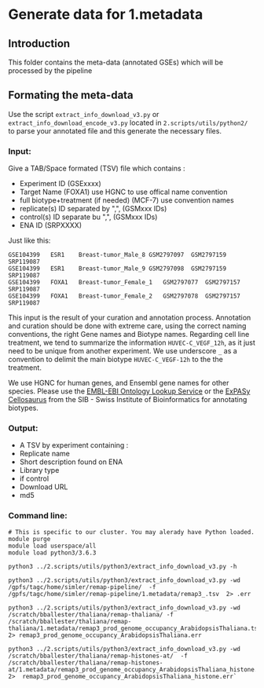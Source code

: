 # Generate data for 1.metadata

## Introduction
This folder contains the meta-data (annotated GSEs) which will be processed by the pipeline

## Formating the meta-data
Use the script `extract_info_download_v3.py` or `extract_info_download_encode_v3.py` located in `2.scripts/utils/python2/` to parse your annotated file and this generate the necessary files.

### Input:  
Give a TAB/Space formated (TSV) file which contains : 
- Experiment ID (GSExxxx)
- Target Name (FOXA1) use HGNC to use offical name convention
- full biotype+treatment (if needed) (MCF-7) use convention names
- replicate(s) ID separated by ",",  (GSMxxx IDs) 
- control(s) ID separate bu ",",   (GSMxxx IDs) 
- ENA ID (SRPXXXX) 

Just like this:

```
GSE104399	ESR1	Breast-tumor_Male_8	GSM2797097	GSM2797159	SRP119087
GSE104399	ESR1	Breast-tumor_Male_9	GSM2797098	GSM2797159	SRP119087
GSE104399	FOXA1	Breast-tumor_Female_1	GSM2797077	GSM2797157	SRP119087
GSE104399	FOXA1	Breast-tumor_Female_2	GSM2797078	GSM2797157	SRP119087
```

This input is the result of your curation and annotation process. 
Annotation and curation should be done with extreme care, using the correct naming conventions, the right Gene names and Biotype names. Regarding cell line treatment, we tend to summarize the information `HUVEC-C_VEGF_12h`, as it just need to be unique from another experiment. We use underscore `_` as a convention to delimit the main biotype `HUVEC-C_VEGF-12h` to the the treatment.

We use HGNC for human genes, and Ensembl gene names for other species. Please use the [EMBL-EBI Ontology Lookup Service](https://www.ebi.ac.uk/ols/index) or the [ExPASy Cellosaurus](https://web.expasy.org/cellosaurus/) from the SIB - Swiss Institute of Bioinformatics  for annotating biotypes. 

### Output:
- A TSV by experiment containing : 
- Replicate name
- Short description found on ENA
- Library type
- if control
- Download URL
- md5

### Command line:
```
# This is specific to our cluster. You may alerady have Python loaded. 
module purge
module load userspace/all
module load python3/3.6.3
```

```
python3 ../2.scripts/utils/python3/extract_info_download_v3.py -h

python3 ../2.scripts/utils/python3/extract_info_download_v3.py -wd /gpfs/tagc/home/simler/remap-pipeline/  -f /gpfs/tagc/home/simler/remap-pipeline/1.metadata/remap3_.tsv  2> .err

python3 ../2.scripts/utils/python3/extract_info_download_v3.py -wd /scratch/bballester/thaliana/remap-thaliana/ -f /scratch/bballester/thaliana/remap-thaliana/1.metadata/remap3_prod_genome_occupancy_ArabidopsisThaliana.tsv  2> remap3_prod_genome_occupancy_ArabidopsisThaliana.err

python3 ../2.scripts/utils/python3/extract_info_download_v3.py -wd /scratch/bballester/thaliana/remap-histones-at/  -f /scratch/bballester/thaliana/remap-histones-at/1.metadata/remap3_prod_genome_occupancy_ArabidopsisThaliana_histone.tsv  2>  remap3_prod_genome_occupancy_ArabidopsisThaliana_histone.err`
```
